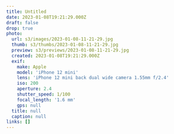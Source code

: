 ```yaml
---
title: Untitled
date: 2023-01-08T19:21:29.000Z
draft: false
drop: true
photo:
  url: s3/images/2023-01-08-11-21-29.jpg
  thumb: s3/thumbs/2023-01-08-11-21-29.jpg
  preview: s3/previews/2023-01-08-11-21-29.jpg
  created: 2023-01-08T19:21:29.000Z
  exif:
    make: Apple
    model: 'iPhone 12 mini'
    lens: 'iPhone 12 mini back dual wide camera 1.55mm f/2.4'
    iso: 200
    aperture: 2.4
    shutter_speed: 1/100
    focal_length: '1.6 mm'
    gps: null
  title: null
  caption: null
links: []
---
```

